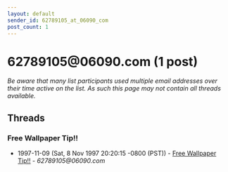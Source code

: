 ```yaml
---
layout: default
sender_id: 62789105_at_06090_com
post_count: 1
---
```


# 62789105<span>@</span>06090.com (1 post)

_Be aware that many list participants used multiple email addresses over their time active on the list. As such this page may not contain all threads available._

## Threads

### Free Wallpaper Tip!!
+ 1997-11-09 (Sat, 8 Nov 1997 20:20:15 -0800 (PST)) - [Free Wallpaper Tip!!](/archive/1997/11/8ad43caabc7ff7f0f70131057d17a86aef00bf57d6c89932b2271492f838aeef) - _62789105@06090.com_

